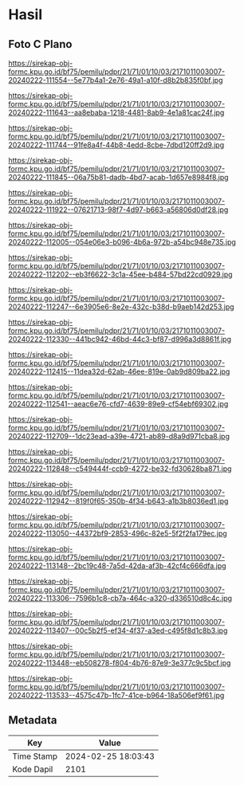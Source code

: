 # Hasil

## Foto C Plano

https://sirekap-obj-formc.kpu.go.id/bf75/pemilu/pdpr/21/71/01/10/03/2171011003007-20240222-111554--5e77b4a1-2e76-49a1-a10f-d8b2b835f0bf.jpg

https://sirekap-obj-formc.kpu.go.id/bf75/pemilu/pdpr/21/71/01/10/03/2171011003007-20240222-111643--aa8ebaba-1218-4481-8ab9-4e1a81cac24f.jpg

https://sirekap-obj-formc.kpu.go.id/bf75/pemilu/pdpr/21/71/01/10/03/2171011003007-20240222-111744--91fe8a4f-44b8-4edd-8cbe-7dbd120ff2d9.jpg

https://sirekap-obj-formc.kpu.go.id/bf75/pemilu/pdpr/21/71/01/10/03/2171011003007-20240222-111845--06a75b81-dadb-4bd7-acab-1d657e8984f8.jpg

https://sirekap-obj-formc.kpu.go.id/bf75/pemilu/pdpr/21/71/01/10/03/2171011003007-20240222-111922--07621713-98f7-4d97-b663-a56806d0df28.jpg

https://sirekap-obj-formc.kpu.go.id/bf75/pemilu/pdpr/21/71/01/10/03/2171011003007-20240222-112005--054e06e3-b096-4b6a-972b-a54bc948e735.jpg

https://sirekap-obj-formc.kpu.go.id/bf75/pemilu/pdpr/21/71/01/10/03/2171011003007-20240222-112202--eb3f6622-3c1a-45ee-b484-57bd22cd0929.jpg

https://sirekap-obj-formc.kpu.go.id/bf75/pemilu/pdpr/21/71/01/10/03/2171011003007-20240222-112247--6e3905e6-8e2e-432c-b38d-b9aeb142d253.jpg

https://sirekap-obj-formc.kpu.go.id/bf75/pemilu/pdpr/21/71/01/10/03/2171011003007-20240222-112330--441bc942-46bd-44c3-bf87-d996a3d8861f.jpg

https://sirekap-obj-formc.kpu.go.id/bf75/pemilu/pdpr/21/71/01/10/03/2171011003007-20240222-112415--11dea32d-62ab-46ee-819e-0ab9d809ba22.jpg

https://sirekap-obj-formc.kpu.go.id/bf75/pemilu/pdpr/21/71/01/10/03/2171011003007-20240222-112541--aeac6e76-cfd7-4639-89e9-cf54ebf69302.jpg

https://sirekap-obj-formc.kpu.go.id/bf75/pemilu/pdpr/21/71/01/10/03/2171011003007-20240222-112709--1dc23ead-a39e-4721-ab89-d8a9d971cba8.jpg

https://sirekap-obj-formc.kpu.go.id/bf75/pemilu/pdpr/21/71/01/10/03/2171011003007-20240222-112848--c549444f-ccb9-4272-be32-fd30628ba871.jpg

https://sirekap-obj-formc.kpu.go.id/bf75/pemilu/pdpr/21/71/01/10/03/2171011003007-20240222-112942--819f0f65-350b-4f34-b643-a1b3b8036ed1.jpg

https://sirekap-obj-formc.kpu.go.id/bf75/pemilu/pdpr/21/71/01/10/03/2171011003007-20240222-113050--44372bf9-2853-496c-82e5-5f2f2fa179ec.jpg

https://sirekap-obj-formc.kpu.go.id/bf75/pemilu/pdpr/21/71/01/10/03/2171011003007-20240222-113148--2bc19c48-7a5d-42da-af3b-42cf4c666dfa.jpg

https://sirekap-obj-formc.kpu.go.id/bf75/pemilu/pdpr/21/71/01/10/03/2171011003007-20240222-113306--7596b1c8-cb7a-464c-a320-d336510d8c4c.jpg

https://sirekap-obj-formc.kpu.go.id/bf75/pemilu/pdpr/21/71/01/10/03/2171011003007-20240222-113407--00c5b2f5-ef34-4f37-a3ed-c495f8d1c8b3.jpg

https://sirekap-obj-formc.kpu.go.id/bf75/pemilu/pdpr/21/71/01/10/03/2171011003007-20240222-113448--eb508278-f804-4b76-87e9-3e377c9c5bcf.jpg

https://sirekap-obj-formc.kpu.go.id/bf75/pemilu/pdpr/21/71/01/10/03/2171011003007-20240222-113533--4575c47b-1fc7-41ce-b964-18a506ef9f61.jpg


## Metadata

| Key        | Value               |
| ---------- | ------------------- |
| Time Stamp | 2024-02-25 18:03:43 |
| Kode Dapil | 2101                |



